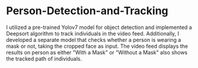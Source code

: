 # Person-Detection-and-Tracking
I utilized a pre-trained Yolov7 model for object detection and implemented a Deepsort algorithm to track individuals in the video feed. Additionally, I developed a separate model that checks whether a person is wearing a mask or not, taking the cropped face as input. The video feed displays the results on person as either "With a Mask" or "Without a Mask" also shows the tracked path of individuals.
